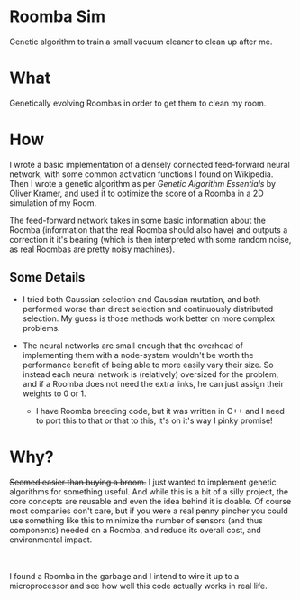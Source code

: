 # Roomba Sim
Genetic algorithm to train a small vacuum cleaner to clean up after me.

# What
Genetically evolving Roombas in order to get them to clean my room.

# How
I wrote a basic implementation of a densely connected feed-forward neural
network, with some common activation functions I found on Wikipedia. Then I
wrote a genetic algorithm as per *Genetic Algorithm Essentials* by Oliver
Kramer, and used it to optimize the score of a Roomba in a 2D simulation of my
Room.

The feed-forward network takes in some basic information about the Roomba
(information that the real Roomba should also have) and outputs a correction it
it's bearing (which is then interpreted with some random noise, as real Roombas
are pretty noisy machines).

## Some Details
- I tried both Gaussian selection and Gaussian mutation, and both performed
  worse than direct selection and continuously distributed selection. My guess 
  is those methods work better on more complex problems.

- The neural networks are small enough that the overhead of implementing them
  with a node-system wouldn't be worth the performance benefit of being able to
  more easily vary their size. So instead each neural network is (relatively)
  oversized for the problem, and if a Roomba does not need the extra links, he
  can just assign their weights to 0 or 1.

  - I have Roomba breeding code, but it was written in C++ and I need to port this
  to that or that to this, it's on it's way I pinky promise!

# Why?
~~Seemed easier than buying a broom.~~ I just wanted to implement genetic
algorithms for something useful. And while this is a bit of a silly project, the
core concepts are reusable and even the idea behind it is doable. Of course most
companies don't care, but if you were a real penny pincher you could use
something like this to minimize the number of sensors (and thus components)
needed on a Roomba, and reduce its overall cost, and environmental impact.

<br><br>
I found a Roomba in the garbage and I intend to wire it up to a microprocessor
and see how well this code actually works in real life.
